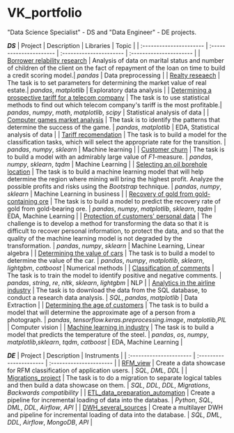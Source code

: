 # VK_portfolio
"Data Science Specialist" - DS and "Data Engineer" - DE projects.

***DS***
| Project | Description | Libraries | Topic |
| :---------------------- | :---------------------- | :---------------------- | :---------------------- |
| [Borrower relability research](DS/borrower_reliability_research/borrower_reliability_research.ipynb) | Analysis of data on marital status and number of children of the client on the fact of repayment of the loan on time to build a credit scoring model.| *pandas* | Data preprocessing |
| [Realty reseaech](DS/realty_research/realty_research_eda.ipynb) | The task is to set parameters for determining the market value of real estate.| *pandas*, *matplotlib* | Exploratory data analysis |
| [Determining a prospective tariff for a telecom company](DS/best_tariff_for_telecom_company/best_tariff.ipynb) | The task is to use statistical methods to find out which telecom company's tariff is the most profitable.| *pandas*, *numpy*, *math*, *matplotlib*, *scipy* | Statistical analysis of data |
| [Computer games market analysis](DS/games_market_EDA/games_EDA.ipynb) | The task is to identify the patterns that determine the success of the game. | *pandas*, *matplotlib* | EDA, Statistical analysis of data |
| [Tariff recomendation](DS/tariff_recommendations/tariff_recommendations.ipynb) | The task is to build a model for the classification tasks, which will select the appropriate rate for the transition. | *pandas*, *numpy*, *sklearn* | Machine learning |
| [Customer churn](DS/churn/churn.ipynb) | The task is to build a model with an admirably large value of *F1*-measure. | *pandas*, *numpy*, *sklearn*, *tqdm* | Machine Learning |
| [Selecting an oil borehole location](DS/boreholes_location/boreholes_location.ipynb) | The task is to build a machine learning model that will help determine the region where mining will bring the highest profit. Analyze the possible profits and risks using the *Bootstrap* technique. | *pandas*, *numpy*, *sklearn* | Machine Learning in business |
| [Recovery of gold from gold-containing ore](DS/gold_recovery/gold_recovery.ipynb) | The task is to build a model to predict the recovery rate of gold from gold-bearing ore. | *pandas*, *numpy*, *matplotlib*, *sklearn*, *tqdm* | EDA, Machine Learning |
| [Protection of customers' personal data](DS/personal_data_security/personal_data_security.ipynb) | The challenge is to develop a method for transforming the data so that it is difficult to recover personal information, to protect the data, and so that the quality of the machine learning model is not degraded by the transformation. | *pandas*, *numpy*, *sklearn* | Machine Learning, Linear algebra |
| [Determining the value of cars](DS/car_cost/car_cost.ipynb) | The task is to build a model to determine the value of the car. | *pandas*, *numpy*, *matplotlib*, *sklearn*, *lightgbm*, *catboost* | Numerical methods |
| [Classification of comments](DS/toxic_comments/toxic_comments.ipynb) | The task is to train the model to identify positive and negative comments. | *pandas*, *string*, *re*, *nltk*, *sklearn*, *lightgbm*  | NLP |
| [Analytics in the airline industry](DS/airlines/airline_alalytics.ipynb) | The task is to download the data from the SQL database, to conduct a research data analysis. | *SQL*, *pandas*, *matplotlib* | Data Extraction |
| [Determining the age of customers](DS/age_determination/age_determination.ipynb) | The task is to build a model that will determine the approximate age of a person from a photograph. | *pandas*, *tensorflow.keras.preprocessing.image*, *matplotlib*,*PIL* | Computer vision |
| [Machine learning in industry](DS/industry/industry.ipynb) | The task is to build a model that predicts the temperature of the steel. | *pandas*, *os*, *numpy*, *matplotlib*,*sklearn*, *tqdm*, *catboost* | EDA, Machine Learning |


***DE***
| Project | Description | Instruments |
| :---------------------- | :---------------------- | :---------------------- |
| [RFM_view](DE/RFM_view/) | Create a data showcase for RFM classification of application users. | *SQL*, *DML*, *DDL* | 
| [Migrations_project](DE/Migrations_project/) | The task is to do a migration to separate logical tables and then build a data showcase on them. | *SQL*, *DDL*, *DDL*, *Migrations*, *Backwards compatibility* |
 | [ETL_data_preparation_automation](DE/ETL_data_preparation_automation/) | Create a pipeline for incremental loading of data into the databas. | *Python*, *SQL*, *DML*, *DDL*, *Airflow*, *API* | 
 | [DWH_several_sources](DE/DWH_several_sources/) | Create a multilayer DWH and pipeline for incremental loading of data into the database. | *SQL*, *DML*, *DDL*, *Airflow*, *MongoDB*, *API* | 